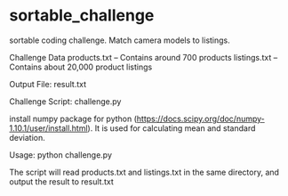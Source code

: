 # sortable_challenge
sortable coding challenge. Match camera models to listings.

Challenge Data
products.txt – Contains around 700 products
listings.txt – Contains about 20,000 product listings

Output File: result.txt

Challenge Script: challenge.py


install numpy package for python (https://docs.scipy.org/doc/numpy-1.10.1/user/install.html). It is used for calculating mean and standard deviation.

Usage: python challenge.py

The script will read products.txt and listings.txt in the same directory, and output the result to result.txt
